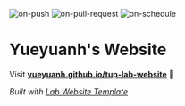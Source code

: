 
  ![on-push](../../actions/workflows/on-push.yaml/badge.svg)
  ![on-pull-request](../../actions/workflows/on-pull-request.yaml/badge.svg)
  ![on-schedule](../../actions/workflows/on-schedule.yaml/badge.svg)

  # Yueyuanh's Website

  Visit **[yueyuanh.github.io/tup-lab-website](https://yueyuanh.github.io/tup-lab-website)** 🚀

  _Built with [Lab Website Template](https://greene-lab.gitbook.io/lab-website-template-docs)_
